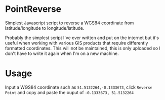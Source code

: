 # PointReverse
Simplest Javascript script to reverse a WGS84 coordinate from latitude/longitude to longitude/latitude.

Probably the simplest script I've ever written and put on the internet but it's useful when working with various GIS products that require differently formatted coordinates. This will not be maintained, this is only uploaded so I don't have to write it again when I'm on a new machine.

# Usage

Input a WGS84 coordinate such as `51.5132264,-0.1333673`, click `Reverse Point` and copy and paste the ouput of `-0.1333673, 51.5132264`
